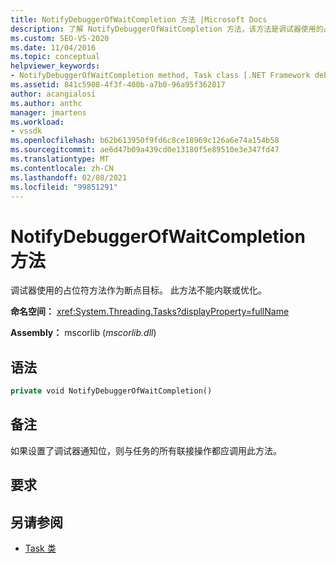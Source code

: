 ```yaml
---
title: NotifyDebuggerOfWaitCompletion 方法 |Microsoft Docs
description: 了解 NotifyDebuggerOfWaitCompletion 方法，该方法是调试器使用的占位符作为断点目标。
ms.custom: SEO-VS-2020
ms.date: 11/04/2016
ms.topic: conceptual
helpviewer_keywords:
- NotifyDebuggerOfWaitCompletion method, Task class [.NET Framework debug engines]
ms.assetid: 841c5908-4f3f-400b-a7b0-96a95f362817
author: acangialosi
ms.author: anthc
manager: jmartens
ms.workload:
- vssdk
ms.openlocfilehash: b62b613950f9fd6c8ce18969c126a6e74a154b58
ms.sourcegitcommit: ae6d47b09a439cd0e13180f5e89510e3e347fd47
ms.translationtype: MT
ms.contentlocale: zh-CN
ms.lasthandoff: 02/08/2021
ms.locfileid: "99851291"
---
```

# <a name="notifydebuggerofwaitcompletion-method"></a>NotifyDebuggerOfWaitCompletion 方法
调试器使用的占位符方法作为断点目标。 此方法不能内联或优化。

 **命名空间：** <xref:System.Threading.Tasks?displayProperty=fullName>

 **Assembly：** mscorlib (*mscorlib.dll*) 

## <a name="syntax"></a>语法

```vb
private void NotifyDebuggerOfWaitCompletion()
```

## <a name="remarks"></a>备注
 如果设置了调试器通知位，则与任务的所有联接操作都应调用此方法。

## <a name="requirements"></a>要求

## <a name="see-also"></a>另请参阅
- [Task 类](../../extensibility/debugger/task-class-internal-members.md)

